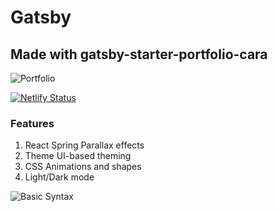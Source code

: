 # Gatsby

## Made with gatsby-starter-portfolio-cara
![Portfolio](https://img.shields.io/badge/Gatsby-Portfolio-brightgreen)

[![Netlify Status](https://api.netlify.com/api/v1/badges/56728106-fb0b-42fc-8779-b7750d2e69f5/deploy-status)](https://app.netlify.com/sites/gatsbee-g1/deploys)

### Features

1. React Spring Parallax effects
2. Theme UI-based theming
3. CSS Animations and shapes
4. Light/Dark mode

![Basic Syntax](https://www.markdownguide.org/basic-syntax/)


